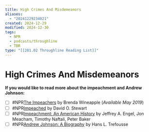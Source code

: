 ```yaml
---
title: High Crimes And Misdemeanors
aliases:
  - "20241229234021"
created: 2024-12-29
modified: 2024-12-30
tags:
  - NPR
  - podcasts/throughline
  - TBR
type: "[[201.02 Throughline Reading List]]"
---
```

# High Crimes And Misdemeanors
**If you would like to read more about the impeachment and Andrew Johnson:**

- [ ] #NPR[The Impeachers](https://www.penguinrandomhouse.com/books/251429/the-impeachers-by-brenda-wineapple/) by Brenda Wineapple (_Available May 2019_)
- [ ] #NPR[Impeached](https://www.goodreads.com/book/show/6117926-impeached) by David O. Stewart
- [ ] #NPR[Impeachment: An American History](https://www.goodreads.com/book/show/40588307-impeachment) by Jeffrey A. Engel, Jon Meacham, Timothy Naftali, Peter Baker
- [ ] #NPR[Andrew Johnson: A Biography](https://www.goodreads.com/book/show/1551844.Andrew_Johnson) by Hans L. Trefousse
